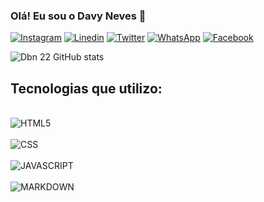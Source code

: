 ### Olá! Eu sou o Davy Neves 👋

<!--[![Gmail](https://img.shields.io/badge/Gmail-D14836?style=for-the-badge&logo=gmail&logoColor=white)](https:mailto.davybarbosaneves@gmail.com)
TEREI AINDA HÁ VER SOBRE LINK DO GMAIL.
-->

[![Instagram](https://img.shields.io/badge/Instagram-E4405F?style=for-the-badge&logo=instagram&logoColor=white)](https://www.instagram.com/neves_davy22/)
[![Linedin](https://img.shields.io/badge/LinkedIn-0077B5?style=for-the-badge&logo=linkedin&logoColor=white)](https://www.linkedin.com/in/davyneves/)
[![Twitter](https://img.shields.io/badge/Twitter-1DA1F2?style=for-the-badge&logo=twitter&logoColor=white)](https://twitter.com/neves_davy22)
[![WhatsApp](https://img.shields.io/badge/WhatsApp-25D366?style=for-the-badge&logo=whatsapp&logoColor=white)](https://wa.me/5551994538281)
[![Facebook](https://img.shields.io/badge/Facebook-1877F2?style=for-the-badge&logo=facebook&logoColor=white)](https://www.facebook.com/profile.php?id=100005393805600&sk=grid)

![Dbn 22 GitHub stats](https://github-readme-stats.vercel.app/api?username=dbn22&show_icons=true&theme=radical)

<!--
[![Top Langs](https://github-readme-stats.vercel.app/api/top-langs/?username=dbn22&layout=compact)](https://github.com/dbn22)
Aqui fica todo os percentuais de habilidade em cada tecnologia.
-->

## Tecnologias que utilizo:

<div style="display: inline_block"><br/>
    <img align="center" alt="HTML5" src="https://img.shields.io/badge/HTML5-E34F26?style=for-the-badge&logo=html5&logoColor=white">
</div>
<div style="display: inline_block"><br/>
    <img align="center" alt="CSS" src="https://img.shields.io/badge/CSS-239120?&style=for-the-badge&logo=css3&logoColor=blue">
</div>
<div style="display: inline_block"><br/>
    <img align="center" alt="JAVASCRIPT" src="https://img.shields.io/badge/JavaScript-323330?style=for-the-badge&logo=javascript&logoColor=F7DF1E">
</div>
<div style="display: inline_block"><br/>
    <img align="center" alt="MARKDOWN" src="https://img.shields.io/badge/Markdown-000000?style=for-the-badge&logo=markdown&logoColor=white">
</div>
